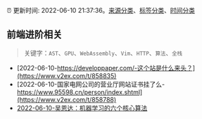 :alarm_clock: 更新时间: 2022-06-10 21:37:36。[来源分类](../README.md)、[标签分类](../TAGS.md)、[时间分类](../TIMELINE.md)

## 前端进阶相关


> 关键字：`AST`、`GPU`、`WebAssembly`、`Vim`、`HTTP`、`算法`、`全栈`



- [2022-06-10-https://developpaper.com/-这个站是什么来头？](https://www.v2ex.com/t/858835) 
- [2022-06-10-国家电网公司的营业厅网站证书挂了么-https://www.95598.cn/person/index.shtml](https://www.v2ex.com/t/858788) 
- [2022-06-10-吴恩达：机器学习的六个核心算法](https://toutiao.io/k/7s61wih) 